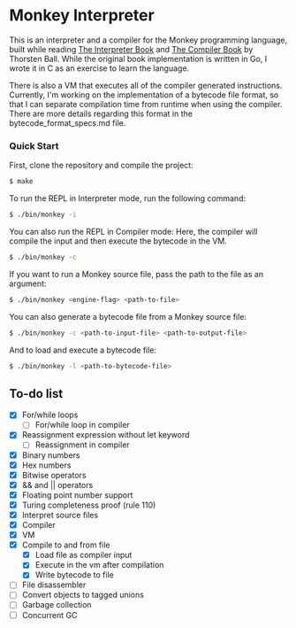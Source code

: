 # Monkey Interpreter

This is an interpreter and a compiler for the Monkey programming language, built while reading
[The Interpreter Book](https://interpreterbook.com) and [The Compiler Book](https://compilerbook) by Thorsten Ball.
While the original book implementation is written in Go, I wrote it in C as
an exercise to learn the language.

There is also a VM that executes all of the compiler generated instructions.
Currently, I'm working on the implementation of a bytecode file format, so that
I can separate compilation time from runtime when using the compiler.
There are more details regarding this format in the bytecode_format_specs.md file.

### Quick Start
First, clone the repository and compile the project:
```sh
$ make
```

To run the REPL in Interpreter mode, run the following command:
```sh
$ ./bin/monkey -i
```

You can also run the REPL in Compiler mode:
Here, the compiler will compile the input and then execute the bytecode in the VM.
```sh 
$ ./bin/monkey -c
```

If you want to run a Monkey source file, pass the path to the file as an argument:
```sh 
$ ./bin/monkey <engine-flag> <path-to-file>
```

You can also generate a bytecode file from a Monkey source file:
```sh 
$ ./bin/monkey -c <path-to-input-file> <path-to-output-file>
```

And to load and execute a bytecode file:
```sh
$ ./bin/monkey -l <path-to-bytecode-file>
```

## To-do list
- [X] For/while loops
  - [ ] For/while loop in compiler
- [X] Reassignment expression without let keyword
  - [ ] Reassignment in compiler
- [X] Binary numbers
- [X] Hex numbers
- [X] Bitwise operators
- [X] && and || operators
- [X] Floating point number support
- [X] Turing completeness proof (rule 110)
- [X] Interpret source files
- [X] Compiler
- [X] VM
- [X] Compile to and from file
  - [X] Load file as compiler input
  - [X] Execute in the vm after compilation
  - [X] Write bytecode to file
- [ ] File disassembler
- [ ] Convert objects to tagged unions
- [ ] Garbage collection
- [ ] Concurrent GC
